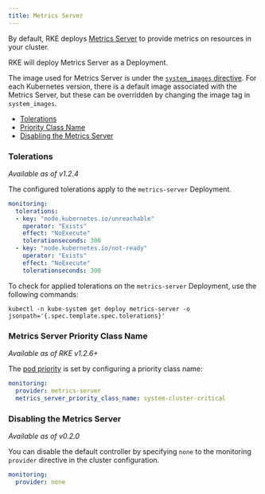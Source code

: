 ```yaml
---
title: Metrics Server
---
```


By default, RKE deploys [Metrics Server](https://github.com/kubernetes-incubator/metrics-server) to provide metrics on resources in your cluster.

RKE will deploy Metrics Server as a Deployment.

The image used for Metrics Server is under the [`system_images` directive](config-options/system-images/). For each Kubernetes version, there is a default image associated with the Metrics Server, but these can be overridden by changing the image tag in `system_images`.

- [Tolerations](#tolerations)
- [Priority Class Name](#metrics-server-priority-class-name)
- [Disabling the Metrics Server](#disabling-the-metrics-server)

### Tolerations

_Available as of v1.2.4_

The configured tolerations apply to the `metrics-server` Deployment.

```yaml
monitoring:
  tolerations:
  - key: "node.kubernetes.io/unreachable"
    operator: "Exists"
    effect: "NoExecute"
    tolerationseconds: 300
  - key: "node.kubernetes.io/not-ready"
    operator: "Exists"
    effect: "NoExecute"
    tolerationseconds: 300
```

To check for applied tolerations on the `metrics-server` Deployment, use the following commands:

```
kubectl -n kube-system get deploy metrics-server -o jsonpath='{.spec.template.spec.tolerations}'
```

### Metrics Server Priority Class Name

_Available as of RKE v1.2.6+_

The [pod priority](https://kubernetes.io/docs/concepts/configuration/pod-priority-preemption/#pod-priority) is set by configuring a priority class name:

```yaml
monitoring:
  provider: metrics-server
  metrics_server_priority_class_name: system-cluster-critical
```

### Disabling the Metrics Server

_Available as of v0.2.0_

You can disable the default controller by specifying `none` to the monitoring `provider` directive in the cluster configuration.

```yaml
monitoring:
  provider: none
```
